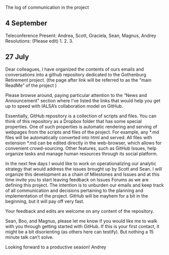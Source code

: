 The log of communication in the project

## 4 September
Teleconference
Present: Andrea, Scott, Graciela, Sean, Magnus, Andrey
Resolutions: (Please edit)
1. 
2. 
3. 



## 27 July 

Dear colleagues, 
  I have organized the contents of ours emails  and conversations into a github repository dedicated to the Gothenburg Retirement project. (the page after link will be referred to as the “main ReadMe” of the project )

  Please browse around, paying particular attention to the “News and Announcement” section where I’ve listed the links that would help you get up to speed with IALSA’s collaboration model on GitHub. 

  Essentially, GitHub repository is a collection of scripts and files. You can think of this repository as a Dropbox folder that has some special properties. One of such properties is automatic rendering and serving of webpages from the scripts and files of the project. For example, any *.md files will be automatically converted into html and served. All files with extension *.md can be edited directly in the web-browser, which allows for convenient crowd-sourcing. Other features, such as GitHub Issues, help organize tasks and manage human resources through its social platform.  

  In the next few days I would like to work on operationalizing our analytic strategy that would address the issues brought up by Scott and Sean. I will organize this development as a chain of Milestones and Issues and at this time invite you to start leaving feedback on Issues Forums as we are defining this project.  The intention is to unburden our emails and keep track of all communication and decisions pertaining to the planning and implementation of the project.  GitHub will be mayhem for a bit in the beginning, but it will pay off very fast. 

Your feedback and edits are welcome on any content of the repository.

Sean, Boo, and Magnus, please let me know if you would like me to walk with you through getting started with GitHub. If this is your first contact, it might be a bit disorienting (as others here can testify). But nothing a 15 minute talk can’t solve.  

Looking forward to a productive season!
Andrey
